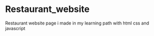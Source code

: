 # Restaurant_website
Restaurant website page i made in my learning path with html css and javascript
